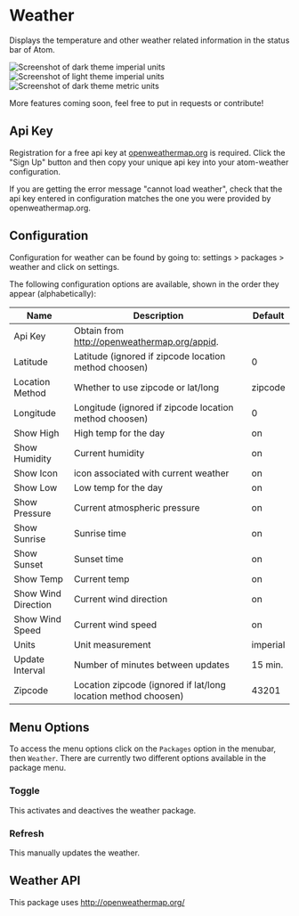 # Weather

Displays the temperature and other weather related information in the status bar of Atom.

![Screenshot of dark theme imperial units](http://i.imgur.com/0f0l2gL.png)
![Screenshot of light theme imperial units](http://i.imgur.com/JCRQnV0.png)
![Screenshot of dark theme metric units](http://i.imgur.com/yAd6Ngh.png)

More features coming soon, feel free to put in requests or contribute!

## Api Key

Registration for a free api key at [openweathermap.org](http://openweathermap.org/appid) is required. Click the "Sign Up" button and then copy your unique api key into your atom-weather configuration.

If you are getting the error message "cannot load weather", check that the api key entered in configuration matches the one you were provided by openweathermap.org.


## Configuration

Configuration for weather can be found by going to: settings > packages > weather and click on settings.

The following configuration options are available, shown in the order they appear (alphabetically):

| Name | Description | Default |
| ------------- | ------------- | ----------- |
| Api Key | Obtain from http://openweathermap.org/appid. | |
| Latitude | Latitude (ignored if zipcode location method choosen) | 0 |
| Location Method | Whether to use zipcode or lat/long | zipcode |
| Longitude | Longitude (ignored if zipcode location method choosen) | 0 |
| Show High | High temp for the day | on |
| Show Humidity | Current humidity | on |
| Show Icon | icon associated with current weather | on |
| Show Low | Low temp for the day | on |
| Show Pressure | Current atmospheric pressure | on |
| Show Sunrise | Sunrise time | on |
| Show Sunset | Sunset time | on |
| Show Temp | Current temp | on |
| Show Wind Direction | Current wind direction | on |
| Show Wind Speed | Current wind speed | on |
| Units | Unit measurement | imperial |
| Update Interval | Number of minutes between updates | 15 min. |
| Zipcode | Location zipcode (ignored if lat/long location method choosen) | 43201 |

## Menu Options
To access the menu options click on the `Packages` option in the menubar, then `Weather`. There are currently two different options available in the package menu.

### Toggle
This activates and deactives the weather package.

### Refresh
This manually updates the weather.

## Weather API

This package uses http://openweathermap.org/
